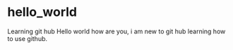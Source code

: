 # hello_world
Learning git hub
Hello world how are you, i am new to git hub learning how to use github.

